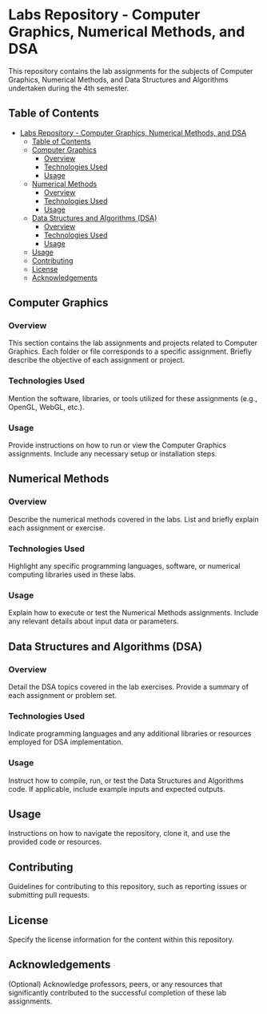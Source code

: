 # Labs Repository - Computer Graphics, Numerical Methods, and DSA

This repository contains the lab assignments for the subjects of Computer Graphics, Numerical Methods, and Data Structures and Algorithms undertaken during the 4th semester.

## Table of Contents

- [Labs Repository - Computer Graphics, Numerical Methods, and DSA](#labs-repository---computer-graphics-numerical-methods-and-dsa)
  - [Table of Contents](#table-of-contents)
  - [Computer Graphics](#computer-graphics)
    - [Overview](#overview)
    - [Technologies Used](#technologies-used)
    - [Usage](#usage)
  - [Numerical Methods](#numerical-methods)
    - [Overview](#overview-1)
    - [Technologies Used](#technologies-used-1)
    - [Usage](#usage-1)
  - [Data Structures and Algorithms (DSA)](#data-structures-and-algorithms-dsa)
    - [Overview](#overview-2)
    - [Technologies Used](#technologies-used-2)
    - [Usage](#usage-2)
  - [Usage](#usage-3)
  - [Contributing](#contributing)
  - [License](#license)
  - [Acknowledgements](#acknowledgements)

## Computer Graphics

### Overview

This section contains the lab assignments and projects related to Computer Graphics. Each folder or file corresponds to a specific assignment. Briefly describe the objective of each assignment or project.

### Technologies Used

Mention the software, libraries, or tools utilized for these assignments (e.g., OpenGL, WebGL, etc.).

### Usage

Provide instructions on how to run or view the Computer Graphics assignments. Include any necessary setup or installation steps.

## Numerical Methods

### Overview

Describe the numerical methods covered in the labs. List and briefly explain each assignment or exercise.

### Technologies Used

Highlight any specific programming languages, software, or numerical computing libraries used in these labs.

### Usage

Explain how to execute or test the Numerical Methods assignments. Include any relevant details about input data or parameters.

## Data Structures and Algorithms (DSA)

### Overview

Detail the DSA topics covered in the lab exercises. Provide a summary of each assignment or problem set.

### Technologies Used

Indicate programming languages and any additional libraries or resources employed for DSA implementation.

### Usage

Instruct how to compile, run, or test the Data Structures and Algorithms code. If applicable, include example inputs and expected outputs.

## Usage

Instructions on how to navigate the repository, clone it, and use the provided code or resources.

## Contributing

Guidelines for contributing to this repository, such as reporting issues or submitting pull requests.

## License

Specify the license information for the content within this repository.

## Acknowledgements

(Optional) Acknowledge professors, peers, or any resources that significantly contributed to the successful completion of these lab assignments.
